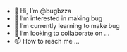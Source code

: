 - 👋 Hi, I’m @bugbzza
- 👀 I’m interested in making bug
- 🌱 I’m currently learning to make bug
- 💞️ I’m looking to collaborate on ...
- 📫 How to reach me ...

<!---
bugbzza/bugbzza is a ✨ special ✨ repository because its `README.md` (this file) appears on your GitHub profile.
You can click the Preview link to take a look at your changes.
--->

